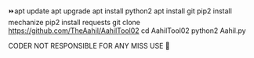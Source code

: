 
⏩apt update
apt upgrade
apt install python2
apt install git
pip2 install mechanize
pip2 install requests
git clone https://github.com/TheAahil/AahilTool02
cd AahilTool02
python2 Aahil.py

CODER NOT RESPONSIBLE FOR ANY MISS USE 🚫

